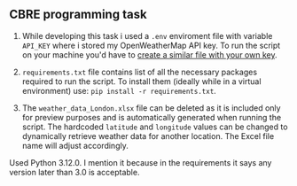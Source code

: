 ## CBRE programming task


1. While developing this task i used a `.env` enviroment file with variable `API_KEY`
where i stored my OpenWeatherMap API key. To run the script on your machine you'd have
to <u>create a similar file with your own key</u>.

2. `requirements.txt` file contains list of all the necessary packages required to run the script.
To install them (ideally while in a virtual environment) use: `pip install -r requirements.txt`.

3. The `weather_data_London.xlsx` file can be deleted as it is included only for preview purposes and is 
automatically generated when running the script. The hardcoded `latitude` and `longitude` values can be
changed to dynamically retrieve weather data for another location. The Excel file name will adjust accordingly.

Used Python 3.12.0. I mention it because in the requirements it says any version later than 3.0 is acceptable.
